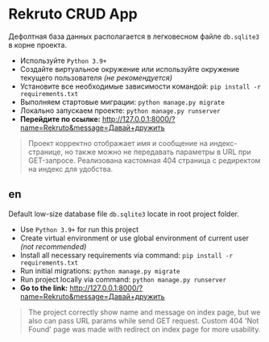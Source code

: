 # Rekruto CRUD App

Дефолтная база данных располагается в легковесном файле `db.sqlite3` в корне проекта.

- Используйте `Python 3.9+`
- Создайте виртуальное окружение или используйте окружение текущего пользователя *(не рекомендуется)*
- Установите все необходимые зависимости командой:
`pip install -r requirements.txt`
- Выполняем стартовые миграции:
`python manage.py migrate`
- Локально запускаем проекте:
`python manage.py runserver`
- **Перейдите по ссылке:**
http://127.0.0.1:8000/?name=Rekruto&message=Давай+дружить

> Проект корректно отображает имя и сообщение на индекс-странице, но также можно не передавать параметры в URL при GET-запросе. Реализована кастомная 404 страница с редиректом на индекс для удобства.

## en
Default low-size database file `db.sqlite3` locate in root project folder.

- Use `Python 3.9+` for run this project
- Create virtual environment or use global environment of current user *(not recommended)*
- Install all necessary requirements via command:
`pip install -r requirements.txt`
- Run initial migrations:
`python manage.py migrate`
- Run project locally via command:
`python manage.py runserver`
- **Go to the link:**
http://127.0.0.1:8000/?name=Rekruto&message=Давай+дружить

> The project correctly show name and message on index page, but we also can pass URL params while send GET request. Custom 404 'Not Found' page was made with redirect on index page for more usability.


